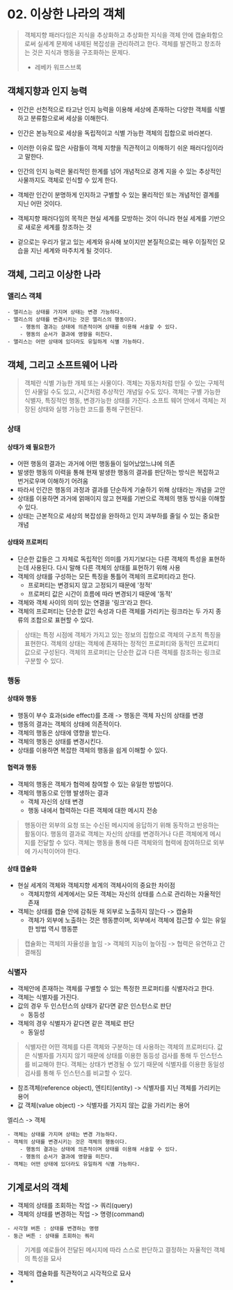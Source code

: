 # 02. 이상한 나라의 객체
> 객체지향 패러다임은 지식을 추상화하고 추상화한 지식을 객체 안에 캡슐화함으로써 실세계 문제에 내제된 복잡성을 관리하려고 한다. 객체를 발견하고 창조하는 것은 지식과 행동을 구조화하는 문제다.
> - 레베카 워프스브록

## 객체지향과 인지 능력
- 인간은 선천적으로 타고난 인지 능력을 이용해 세상에 존재하는 다양한 객체를 식별하고 분류함으로써 세상을 이해한다.
- 인간은 본능적으로 세상을 독립적이고 식별 가능한 객체의 집합으로 바라본다.
- 이러한 이유로 많은 사람들이 객체 지향을 직관적이고 이해하기 쉬운 패러다임이라고 말한다.
- 인간의 인지 능력은 물리적인 한계를 넘어 개념적으로 경계 지을 수 있는 추상적인 사물까지도 객체로 인식할 수 있게 한다.

- 객체란 인간이 분명하게 인지하고 구별할 수 있는 물리적인 또는 개념적인 결계를 지닌 어떤 것이다.
- 객체지향 패러다임의 목적은 현실 세계를 모방하는 것이 아니라 현실 세계를 기반으로 새로운 세계를 창조하는 것
- 겉으로는 우리가 알고 있는 세계와 유사해 보이지만 본질적으로는 매우 이질적인 모습을 지닌 세계와 마주치게 될 것이다.

## 객체, 그리고 이상한 나라
### 앨리스 객체
```text
- 앨리스는 상태를 가지며 상태는 변경 가능하다.
- 앨리스의 상태를 변경시키는 것은 앨리스의 행동이다.
	- 행동의 결과는 상태에 의존적이며 상태를 이용해 서술할 수 있다.
	- 행동의 순서가 결과에 영향을 미친다.
- 앨리스는 어떤 상태에 있더라도 유일하게 식별 가능하다.
```

## 객체, 그리고 소프트웨어 나라
> 객체란 식별 가능한 개체 또는 사물이다. 객체는 자동차처럼 만질 수 있는 구체적인 사물일 수도 있고, 시간처럼 추상적인 개념일 수도 있다. 객체는 구별 가능한 식별자, 특징적인 행동, 변경가능한 상태를 가진다. 소프트 웨어 안에서 객체는 저장된 상태와 실행 가능한 코드를 통해 구현된다.

### 상태
#### 상태가 왜 필요한가
- 어떤 행동의 결과는 과거에 어떤 행동들이 일어났었느냐에 의존
- 발생한 행동의 이력을 통해 현재 발생한 행동의 결과를 판단하는 방식은 복잡하고 번거로우며 이해하기 어려움
- 따라서 인간은 행동의 과정과 결과를 단순하게 기술하기 위해 상태라는 개념을 고안
- 상태를 이용하면 과거에 얽매이지 않고 현재를 기반으로 객체의 행동 방식을 이해할 수 있다.
- 상태는 근본적으로 세상의 복잡성을 완하하고 인지 과부하를 줄일 수 있는 중요한 개념

#### 상태와 프로퍼티
- 단순한 값들은 그 자체로 독립적인 의미를 가지기보다는 다른 객체의 특성을 표현하는데 사용된다. 다시 말해 다른 객체의 상태를 표현하기 위해 사용
- 객체의 상태를 구성하는 모든 특징을 통틀어 객체의 프로퍼티라고 한다.
	- 프로퍼티는 변경되지 않고 고정되기 때문에 '정적'
	- 프로퍼티 값은 시간이 흐름에 따라 변경되기 때문에 '동적'
- 객체와 객체 사이의 의미 있는 연결을 '링크'라고 한다.
- 객체의 프로퍼티는 단순한 값인 속성과 다른 객체를 가리키는 링크라는 두 가지 종류의 조합으로 표현할 수 있다.

> 상태는 특정 시점에 객체가 가지고 있는 정보의 집합으로 객체의 구조적 특징을 표현한다. 객체의 상태는 객체에 존재하는 정적인 프로퍼티와 동적인 프로퍼티 값으로 구성된다. 객체의 프로퍼티는 단순한 값과 다른 객체를 참조하는 링크로 구분할 수 있다.

### 행동
#### 상태와 행동
- 행동이 부수 효과(side effect)를 초래 -> 행동은 객체 자신의 상태를 변경
- 행동의 결과는 객체의 상태에 의존적이다.
- 객체의 행동은 상태에 영향을 받는다.
- 객체의 행동은 상태를 변경시킨다.
- 상태를 이용하면 복잡한 객체의 행동을 쉽게 이해할 수 있다.

#### 협력과 행동
- 객체의 행동은 객체가 협력에 참여할 수 있는 유일한 방법이다.
- 객체의 행동으로 인행 발생하는 결과
	- 객체 자신의 상태 변경
	- 행동 내에서 협력하는 다른 객체에 대한 메시지 전송

> 행동이란 외부의 요청 또는 수신된 메시지에 응답하기 위해 동작하고 반응하는 활동이다. 행동의 결과로 객체는 자신의 상태를 변경하거나 다른 객체에게 메시지를 전달할 수 있다. 객체는 행동을 통해 다른 객체와의 협력에 참여하므로 외부에 가시적이어야 한다.

#### 상태 캡슐화
- 현실 세계의 객체와 객체지향 세계의 객체사이의 중요한 차이점
	- 객체지향의 세계에서는 모든 객체는 자신의 상태를 스스로 관리하는 자율적인 존재
- 객체는 상태를 캡슐 안에 감춰둔 채 외부로 노출하지 않는다 -> 캡슐화
	- 객체가 외부에 노출하는 것은 행동뿐이며, 외부에서 객체에 접근할 수 있는 유일한 방법 역시 행동뿐

> 캡슐화는 객체의 자율성을 높임 -> 객체의 지능이 높아짐 -> 협력은 유연하고 간결해짐

### 식별자
- 객체안에 존재하는 객체를 구별할 수 있는 특정한 프로퍼티를 식별자라고 한다.
- 객체는 식별자를 가진다.
- 값의 경우 두 인스턴스의 상태가 같다면 같은 인스턴스로 판단
	- 동등성
- 객체의 경우 식별자가 같다면 같은 객체로 판단
	- 동일성

> 식별자란 어떤 객체를 다른 객체와 구분하는 데 사용하는 객체의 프로퍼티다. 값은 식별자를 가지지 않기 때문에 상태를 이용한 동등성 검사를 통해 두 인스턴스를 비교해야 한다. 객체는 상태가 변경될 수 있기 때문에 식별자를 이용한 동일성 검사를 통해 두 인스턴스를 비교할 수 있다.

- 참조객체(reference object), 엔티티(entity) -> 식별자를 지닌 객체를 가리키는 용어
- 값 객체(value object) -> 식별자를 가지지 않는 값을 가리키는 용어

엘리스 -> 객체
```text
- 객체는 상태를 가지며 상태는 변경 가능하다.
- 객체의 상태를 변경시키는 것은 객체의 행동이다.
	- 행동의 결과는 상태에 의존적이며 상태를 이용해 서술할 수 있다.
	- 행동의 순서가 결과에 영향을 미친다.
- 객체는 어떤 상태에 있더라도 유일하게 식별 가능하다.
```

## 기계로서의 객체
- 객체의 상태를 조회하는 작업 -> 쿼리(query)
- 객체의 상태를 변경하는 작업 -> 명령(command)

```text
- 사각형 버튼 : 상태를 변경하는 명령
- 둥근 버튼 : 상태를 조회하는 쿼리
```

> 기계를 예로들어 전달된 메시지에 따라 스스로 판단하고 결정하는 자율적인 객체의 특성을 묘사
- 객체의 캡슐화를 직관적이고 시각적으로 묘사
- 



